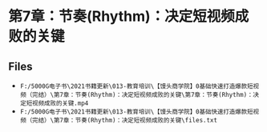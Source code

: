 # 第7章：节奏(Rhythm)：决定短视频成败的关键

## Files

- `F:/5000G电子书\2021书籍更新\013-教育培训\【馒头商学院】0基础快速打造爆款短视频（完结）\第7章：节奏(Rhythm)：决定短视频成败的关键\第7章：节奏(Rhythm)：决定短视频成败的关键.mp4`
- `F:/5000G电子书\2021书籍更新\013-教育培训\【馒头商学院】0基础快速打造爆款短视频（完结）\第7章：节奏(Rhythm)：决定短视频成败的关键\files.txt`
